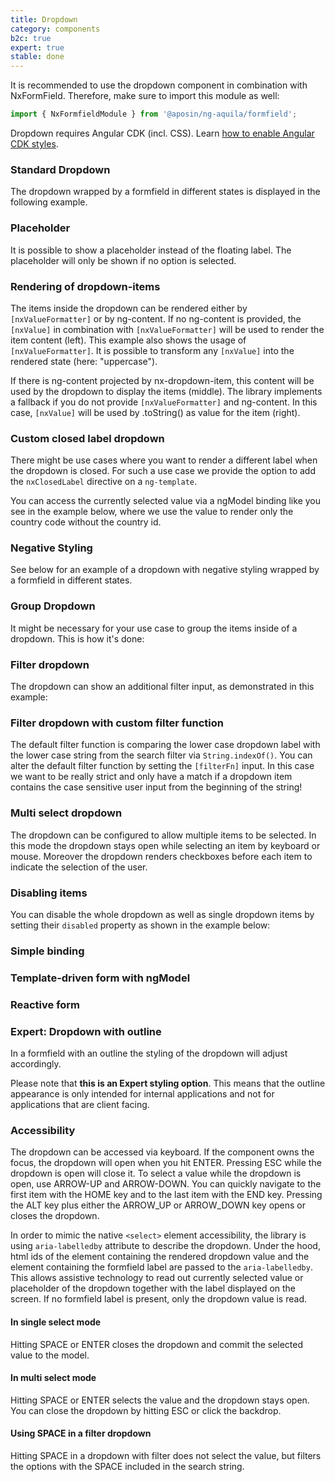 ```yaml
---
title: Dropdown
category: components
b2c: true
expert: true
stable: done
---
```

It is recommended to use the dropdown component in combination with NxFormField.
Therefore, make sure to import this module as well:

```ts
import { NxFormfieldModule } from '@aposin/ng-aquila/formfield';
```

Dropdown requires Angular CDK (incl. CSS). Learn [how to enable Angular CDK styles](./documentation/overlay/overview#angular-cdk).

### Standard Dropdown
The dropdown wrapped by a formfield in different states is displayed in the following example.

<!-- example(dropdown-standard) -->

### Placeholder
It is possible to show a placeholder instead of the floating label. The placeholder will only be shown if no option is selected.

<!-- example(dropdown-placeholder) -->

### Rendering of dropdown-items
The items inside the dropdown can be rendered either by `[nxValueFormatter]` or by ng-content. If no ng-content is provided, the `[nxValue]` in combination with `[nxValueFormatter]` will be used to render the item content (left). This example also shows the usage of `[nxValueFormatter]`. It is possible to transform any `[nxValue]` into the rendered state (here: "uppercase").

If there is ng-content projected by nx-dropdown-item, this content will be used by the dropdown to display the items (middle). The library implements a fallback if you do not provide `[nxValueFormatter]` and ng-content. In this case, `[nxValue]` will be used by .toString() as value for the item (right).

<!-- example(dropdown-rendering-items) -->

### Custom closed label dropdown
There might be use cases where you want to render a different label when the dropdown is closed. For such a use case we provide the option to add the `nxClosedLabel` directive on a `ng-template`.


You can access the currently selected value via a ngModel binding like you see in the example below, where we use the value to render only the country code without the country id.

<!-- example(dropdown-custom-label) -->

### Negative Styling
See below for an example of a dropdown with negative styling wrapped by a formfield in different states.

<!-- example(dropdown-negative) -->

### Group Dropdown

It might be necessary for your use case to group the items inside of a dropdown.
This is how it's done:

<!-- example(dropdown-group) -->

### Filter dropdown

The dropdown can show an additional filter input, as demonstrated in this example:

<!-- example(dropdown-filter) -->

### Filter dropdown with custom filter function

The default filter function is comparing the lower case dropdown label with the lower case string
from the search filter via `String.indexOf()`.
You can alter the default filter function by setting the `[filterFn]` input.
In this case we want to be really strict and only have a match if a dropdown item contains the
case sensitive user input from the beginning of the string!

<!-- example(dropdown-filter-custom) -->

### Multi select dropdown

The dropdown can be configured to allow multiple items to be selected. In this
mode the dropdown stays open while selecting an item by keyboard or mouse.
Moreover the dropdown renders checkboxes before each item to indicate the selection
of the user.

<!-- example(dropdown-multi-select) -->

### Disabling items
You can disable the whole dropdown as well as single dropdown items by setting their `disabled` property as shown in the example below:
<!-- example(dropdown-disabled-items) -->

### Simple binding

<!-- example(dropdown-simple-binding) -->

### Template-driven form with ngModel

<!-- example(dropdown-template-driven) -->

### Reactive form

<!-- example(dropdown-reactive) -->

<div class="docs-expert-container">

### Expert: Dropdown with outline
In a formfield with an outline the styling of the dropdown will adjust accordingly.

Please note that **this is an Expert styling option**. This means that the outline appearance is only intended for internal applications and not for applications that are client facing.

<!-- example(dropdown-outline) -->

</div>

### Accessibility
The dropdown can be accessed via keyboard. If the component owns the focus, the dropdown will open when you hit ENTER. Pressing ESC while the dropdown is open will close it. To select a value while the dropdown is open, use ARROW-UP and ARROW-DOWN. You can quickly navigate to the first item with the HOME key and to the last item with the END key. Pressing the ALT key plus either the ARROW_UP or ARROW_DOWN key opens or closes the dropdown.

In order to mimic the native `<select>` element accessibility, the library is using `aria-labelledby` attribute to describe the dropdown. Under the hood, html ids of the element containing the rendered dropdown value and the element containing the formfield label are passed to the `aria-labelledby`. This allows assistive technology to read out currently selected value or placeholder of the dropdown together with the label displayed on the screen. If no formfield label is
present, only the dropdown value is read.


#### In single select mode
Hitting SPACE or ENTER closes the dropdown and commit the selected value to the model.

#### In multi select mode
Hitting SPACE or ENTER selects the value and the dropdown stays open. You can close the dropdown by hitting ESC or click the backdrop.

#### Using SPACE in a filter dropdown
Hitting SPACE in a dropdown with filter does not select the value, but filters the options with the SPACE included in the search string.
